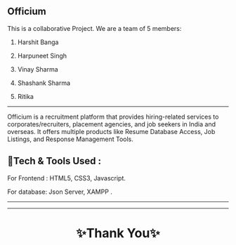 Officium
---
This is a collaborative Project. We are a team of 5 members:

1. Harshit Banga

2. Harpuneet Singh 

3. Vinay Sharma

4. Shashank Sharma

5. Ritika
---
Officium is a recruitment platform that provides hiring-related services to corporates/recruiters, placement agencies, and job seekers in India and overseas. It offers multiple products like Resume Database Access, Job Listings, and Response Management Tools.



💫Tech & Tools Used :
---

For Frontend : HTML5, CSS3, Javascript.

For database: Json Server, XAMPP
.
  


---



----
<h1 align="center">✨Thank You✨</h1>

